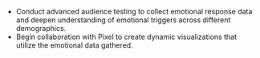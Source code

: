 - Conduct advanced audience testing to collect emotional response data and deepen understanding of emotional triggers across different demographics.
- Begin collaboration with Pixel to create dynamic visualizations that utilize the emotional data gathered.